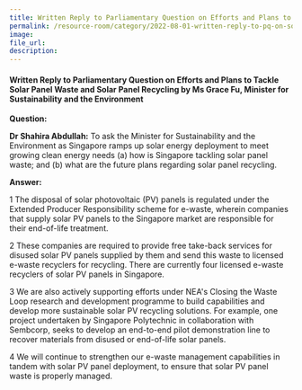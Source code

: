 ```yaml
---  
title: Written Reply to Parliamentary Question on Efforts and Plans to Tackle Solar Panel Waste and Solar Panel Recycling by Ms Grace Fu, Minister for Sustainability and the Environment  
permalink: /resource-room/category/2022-08-01-written-reply-to-pq-on-solar-panel-recycling/
image:  
file_url:  
description:  
---  
```


#### Written Reply to Parliamentary Question on Efforts and Plans to Tackle Solar Panel Waste and Solar Panel Recycling by Ms Grace Fu, Minister for Sustainability and the Environment

**Question:**

**Dr Shahira Abdullah:** To ask the Minister for Sustainability and the Environment as Singapore ramps up solar energy deployment to meet growing clean energy needs (a) how is Singapore tackling solar panel waste; and (b) what are the future plans regarding solar panel recycling.

**Answer:**

1 The disposal of solar photovoltaic (PV) panels is regulated under the Extended Producer Responsibility scheme for e-waste, wherein companies that supply solar PV panels to the Singapore market are responsible for their end-of-life treatment.

2 These companies are required to provide free take-back services for disused solar PV panels supplied by them and send this waste to licensed e-waste recyclers for recycling. There are currently four licensed e-waste recyclers of solar PV panels in Singapore.

3 We are also actively supporting efforts under NEA&#39;s Closing the Waste Loop research and development programme to build capabilities and develop more sustainable solar PV recycling solutions. For example, one project undertaken by Singapore Polytechnic in collaboration with Sembcorp, seeks to develop an end-to-end pilot demonstration line to recover materials from disused or end-of-life solar panels.

4 We will continue to strengthen our e-waste management capabilities in tandem with solar PV panel deployment, to ensure that solar PV panel waste is properly managed.
